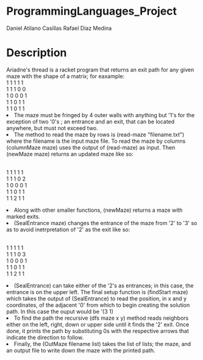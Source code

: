 # ProgrammingLanguages_Project

Daniel Atilano Casillas
Rafael Díaz Medina 
</br>

<h1> Description </h1>
Ariadne's thread is a racket program that returns an exit path for any given maze with the shape of a matrix; for eaxample:
</br>
1 1 1 1 1 </br>
1 1 1 0 0 </br>
1 0 0 0 1 </br>   
1 1 0 1 1 </br>
1 1 0 1 1 </br>

<li> The maze must be fringed by 4 outer walls with anything but '1's for the exception of two '0's ; an entrance and an exit, that can be located anywhere, but must not exceed two.</li>

<li> The method to read the maze by rows is (read-maze "filename.txt") where the filename is the input maze file. To read the maze by columns (columnMaze maze) uses the output of
  (read-maze) as input. Then (newMaze maze) returns an updated maze like so: </li>
</br>

1 1 1 1 1 </br>
1 1 1 0 2 </br>
1 0 0 0 1 </br>
1 1 0 1 1 </br>
1 1 2 1 1 </br>

<li> Along with other smaller functions, (newMaze) returns a maze with marked exits. </li>
<li> (SealEntrance maze) changes the entrance of the maze from '2' to '3' so as to avoid inetrpretation of '2' as the exit like so: </li>
</br>

1 1 1 1 1 </br>
1 1 1 0 3 </br>
1 0 0 0 1 </br>
1 1 0 1 1 </br>
1 1 2 1 1 </br>

<li> (SealEntrance) can take either of the '2's as entrances; in this case, the entrance is on the upper left. The final setup function is (findStart maze) which takes the output of (SealEntrance) to read the position, in x and y coordinates, of the adjacent '0' from which to begin creating the solution path. 
In this case the ouput would be '(3 1) </li>
<li> To find the path the recursive (dfs maze x y) method reads neighbors either on the left, right, down or upper side until it finds the '2' exit. Once done, it prints the path by substituting 0s with the respective arrows that indicate the direction to follow. </li>
<li> Finally, the (OutMaze filename list) takes the list of lists; the maze, and an output file to write down the maze with the printed path. </li>



